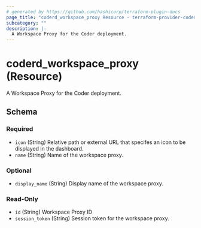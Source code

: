 ```yaml
---
# generated by https://github.com/hashicorp/terraform-plugin-docs
page_title: "coderd_workspace_proxy Resource - terraform-provider-coderd"
subcategory: ""
description: |-
  A Workspace Proxy for the Coder deployment.
---
```


# coderd_workspace_proxy (Resource)

A Workspace Proxy for the Coder deployment.



<!-- schema generated by tfplugindocs -->
## Schema

### Required

- `icon` (String) Relative path or external URL that specifes an icon to be displayed in the dashboard.
- `name` (String) Name of the workspace proxy.

### Optional

- `display_name` (String) Display name of the workspace proxy.

### Read-Only

- `id` (String) Workspace Proxy ID
- `session_token` (String) Session token for the workspace proxy.
